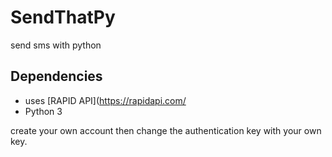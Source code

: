 # SendThatPy
send sms with python
## Dependencies
* uses [RAPID API](https://rapidapi.com/
* Python 3

create your own account then change the authentication key with your own key.
